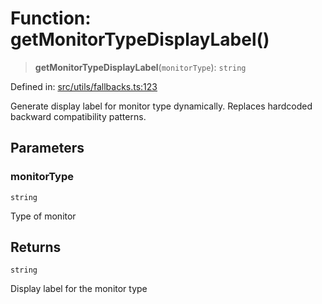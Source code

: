 # Function: getMonitorTypeDisplayLabel()

> **getMonitorTypeDisplayLabel**(`monitorType`): `string`

Defined in: [src/utils/fallbacks.ts:123](https://github.com/Nick2bad4u/Uptime-Watcher/blob/dca5483e793478722cd3e6e125cafcec5fc771f0/src/utils/fallbacks.ts#L123)

Generate display label for monitor type dynamically.
Replaces hardcoded backward compatibility patterns.

## Parameters

### monitorType

`string`

Type of monitor

## Returns

`string`

Display label for the monitor type
